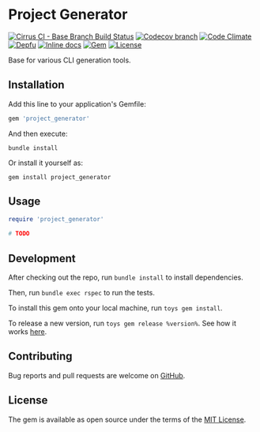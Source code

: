 # Project Generator

[![Cirrus CI - Base Branch Build Status](https://img.shields.io/cirrus/github/AlexWayfer/project_generator?style=flat-square)](https://cirrus-ci.com/github/AlexWayfer/project_generator)
[![Codecov branch](https://img.shields.io/codecov/c/github/AlexWayfer/project_generator/main.svg?style=flat-square)](https://codecov.io/gh/AlexWayfer/project_generator)
[![Code Climate](https://img.shields.io/codeclimate/maintainability/AlexWayfer/project_generator.svg?style=flat-square)](https://codeclimate.com/github/AlexWayfer/project_generator)
[![Depfu](https://img.shields.io/depfu/AlexWayfer/project_generator?style=flat-square)](https://depfu.com/repos/github/AlexWayfer/project_generator)
[![Inline docs](https://inch-ci.org/github/AlexWayfer/project_generator.svg?branch=main)](https://inch-ci.org/github/AlexWayfer/project_generator)
[![Gem](https://img.shields.io/gem/v/project_generator.svg?style=flat-square)](https://rubygems.org/gems/project_generator)
[![License](https://img.shields.io/github/license/AlexWayfer/project_generator.svg?style=flat-square)](LICENSE.txt)

Base for various CLI generation tools.

## Installation

Add this line to your application's Gemfile:

```ruby
gem 'project_generator'
```

And then execute:

```shell
bundle install
```

Or install it yourself as:

```shell
gem install project_generator
```

## Usage

```ruby
require 'project_generator'

# TODO
```

## Development

After checking out the repo, run `bundle install` to install dependencies.

Then, run `bundle exec rspec` to run the tests.

To install this gem onto your local machine, run `toys gem install`.

To release a new version, run `toys gem release %version%`.
See how it works [here](https://github.com/AlexWayfer/gem_toys#release).

## Contributing

Bug reports and pull requests are welcome on [GitHub](https://github.com/AlexWayfer/project_generator).

## License

The gem is available as open source under the terms of the [MIT License](https://opensource.org/licenses/MIT).
